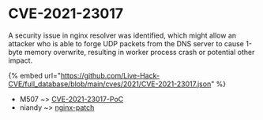 # CVE-2021-23017

A security issue in nginx resolver was identified, which might allow an attacker who is able to forge UDP packets from the DNS server to cause 1-byte memory overwrite, resulting in worker process crash or potential other impact.

{% embed url="https://github.com/Live-Hack-CVE/full_database/blob/main/cves/2021/CVE-2021-23017.json" %}


* M507 ~> [CVE-2021-23017-PoC](https://zeste.alice-snow.ru/2021/database/cve-2021-23017/cve-2021-23017-poc-m507)
* niandy ~> [nginx-patch](https://zeste.alice-snow.ru/2021/database/cve-2021-23017/nginx-patch-niandy)